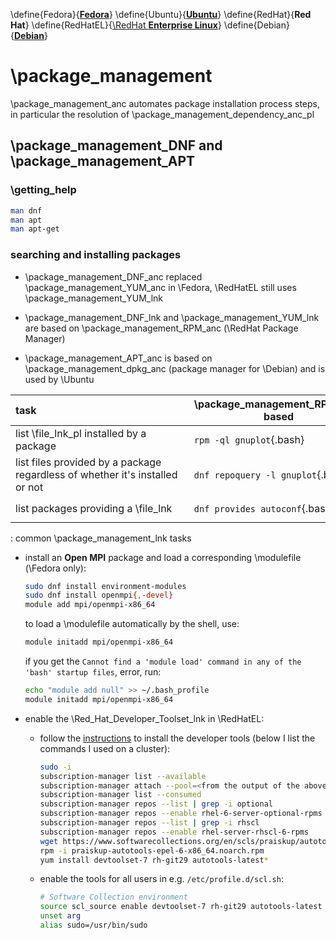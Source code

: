 \define{Fedora}{[__Fedora__](https://getfedora.org/)}
\define{Ubuntu}{[__Ubuntu__](https://kubuntu.org/)}
\define{RedHat}{__Red Hat__}
\define{RedHatEL}{[\RedHat __Enterprise Linux__](https://www.redhat.com/)}
\define{Debian}{[__Debian__](https://www.debian.org/)}

# \package_management

\package_management_anc automates package installation process steps, in particular the resolution of \package_management_dependency_anc_pl

## \package_management_DNF and \package_management_APT

### \getting_help

```bash
man dnf
man apt
man apt-get
```

### searching and installing packages

+ \package_management_DNF_anc replaced \package_management_YUM_anc in \Fedora, \RedHatEL still uses \package_management_YUM_lnk

+ \package_management_DNF_lnk and \package_management_YUM_lnk are based on \package_management_RPM_anc (\RedHat Package Manager)

+ \package_management_APT_anc is based on \package_management_dpkg_anc (package manager for \Debian) and is used by \Ubuntu

task                                                        | \package_management_RPM_lnk-based | \package_management_dpkg_lnk-based
------------------------------------------------------------|-----------------------------------|-----------------------------------
list \file_lnk_pl installed by a package | `rpm -ql gnuplot`{.bash} | `dpkg -L gnuplot`{.bash}
list files provided by a package regardless of whether it's installed or not | `dnf repoquery -l gnuplot`{.bash} | `apt-file list gnuplot`{.bash}
list packages providing a \file_lnk | `dnf provides autoconf`{.bash} | `apt-file search libmp3lame.so.0`{.bash}

: common \package_management_lnk tasks

+ install an __Open MPI__ package and load a corresponding \modulefile (\Fedora only):

	```bash
	sudo dnf install environment-modules
	sudo dnf install openmpi{,-devel}
	module add mpi/openmpi-x86_64
	```

	to load a \modulefile automatically by the shell, use:

	```bash
	module initadd mpi/openmpi-x86_64
	```

	if you get the `Cannot find a 'module load' command in any of the 'bash' startup files`, error, run:

	```bash
	echo "module add null" >> ~/.bash_profile
	module initadd mpi/openmpi-x86_64
	```

+ enable the \Red_Hat_Developer_Toolset_lnk in \RedHatEL:

	+ follow the [instructions](https://access.redhat.com/documentation/en-us/red_hat_developer_toolset/7/html/user_guide/chap-red_hat_developer_toolset#sect-Red_Hat_Developer_Toolset-Subscribe) to install the developer tools (below I list the commands I used on a cluster):

		```bash
		sudo -i
		subscription-manager list --available
		subscription-manager attach --pool=<from the output of the above command>
		subscription-manager list --consumed
		subscription-manager repos --list | grep -i optional
		subscription-manager repos --enable rhel-6-server-optional-rpms
		subscription-manager repos --list | grep -i rhscl
		subscription-manager repos --enable rhel-server-rhscl-6-rpms
		wget https://www.softwarecollections.org/en/scls/praiskup/autotools/epel-6-x86_64/download/praiskup-autotools-epel-6-x86_64.noarch.rpm
		rpm -i praiskup-autotools-epel-6-x86_64.noarch.rpm
		yum install devtoolset-7 rh-git29 autotools-latest*
		```

	+ enable the tools for all users in e.g. `/etc/profile.d/scl.sh`:

		```bash
		# Software Collection environment
		source scl_source enable devtoolset-7 rh-git29 autotools-latest
		unset arg
		alias sudo=/usr/bin/sudo
		```
